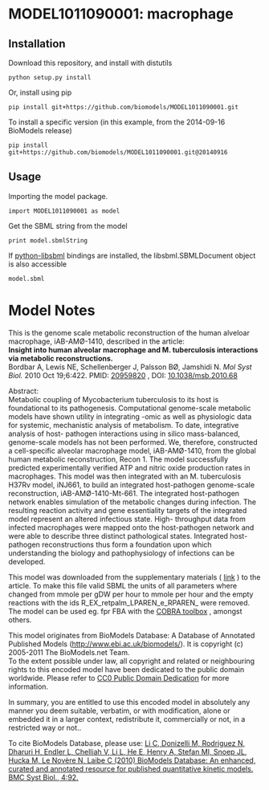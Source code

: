 # MODEL1011090001: macrophage

## Installation

Download this repository, and install with distutils

`python setup.py install`

Or, install using pip

`pip install git+https://github.com/biomodels/MODEL1011090001.git`

To install a specific version (in this example, from the 2014-09-16 BioModels release)

`pip install git+https://github.com/biomodels/MODEL1011090001.git@20140916`

## Usage

Importing the model package.

`import MODEL1011090001 as model`

Get the SBML string from the model

`print model.sbmlString`

If [python-libsbml](https://pypi.python.org/pypi/python-libsbml) bindings are
installed, the libsbml.SBMLDocument object is also accessible

`model.sbml`


# Model Notes


This is the genome scale metabolic reconstruction of the human alveloar
macrophage, iAB-AMØ-1410, described in the article:  
**Insight into human alveolar macrophage and M. tuberculosis interactions via metabolic reconstructions.**   
Bordbar A, Lewis NE, Schellenberger J, Palsson BØ, Jamshidi N. _Mol Syst
Biol._ 2010 Oct 19;6:422. PMID:
[20959820](http://www.ncbi.nlm.nih.gov/pubmed/20959820) , DOI:
[10.1038/msb.2010.68](http://dx.doi.org/10.1038/msb.2010.68)

Abstract:  
Metabolic coupling of Mycobacterium tuberculosis to its host is foundational
to its pathogenesis. Computational genome-scale metabolic models have shown
utility in integrating -omic as well as physiologic data for systemic,
mechanistic analysis of metabolism. To date, integrative analysis of host-
pathogen interactions using in silico mass-balanced, genome-scale models has
not been performed. We, therefore, constructed a cell-specific alveolar
macrophage model, iAB-AMØ-1410, from the global human metabolic
reconstruction, Recon 1. The model successfully predicted experimentally
verified ATP and nitric oxide production rates in macrophages. This model was
then integrated with an M. tuberculosis H37Rv model, iNJ661, to build an
integrated host-pathogen genome-scale reconstruction, iAB-AMØ-1410-Mt-661. The
integrated host-pathogen network enables simulation of the metabolic changes
during infection. The resulting reaction activity and gene essentiality
targets of the integrated model represent an altered infectious state. High-
throughput data from infected macrophages were mapped onto the host-pathogen
network and were able to describe three distinct pathological states.
Integrated host-pathogen reconstructions thus form a foundation upon which
understanding the biology and pathophysiology of infections can be developed.

This model was downloaded from the supplementary materials (
[link](http://www.nature.com/msb/journal/v6/n1/extref/msb201068-s1.xml) ) to
the article. To make this file valid SBML the units of all parameters where
changed from mmole per gDW per hour to mmole per hour and the empty reactions
with the ids R_EX_retpalm_LPAREN_e_RPAREN_ were removed. The model can be used
eg. fpr FBA with the [COBRA
toolbox](http://gcrg.ucsd.edu/Downloads/Cobra_Toolbox) , amongst others.

This model originates from BioModels Database: A Database of Annotated
Published Models (http://www.ebi.ac.uk/biomodels/). It is copyright (c)
2005-2011 The BioModels.net Team.  
To the extent possible under law, all copyright and related or neighbouring
rights to this encoded model have been dedicated to the public domain
worldwide. Please refer to [CC0 Public Domain
Dedication](http://creativecommons.org/publicdomain/zero/1.0/) for more
information.

In summary, you are entitled to use this encoded model in absolutely any
manner you deem suitable, verbatim, or with modification, alone or embedded it
in a larger context, redistribute it, commercially or not, in a restricted way
or not..  
  
To cite BioModels Database, please use: [Li C, Donizelli M, Rodriguez N,
Dharuri H, Endler L, Chelliah V, Li L, He E, Henry A, Stefan MI, Snoep JL,
Hucka M, Le Novère N, Laibe C (2010) BioModels Database: An enhanced, curated
and annotated resource for published quantitative kinetic models. BMC Syst
Biol., 4:92.](http://www.ncbi.nlm.nih.gov/pubmed/20587024)


